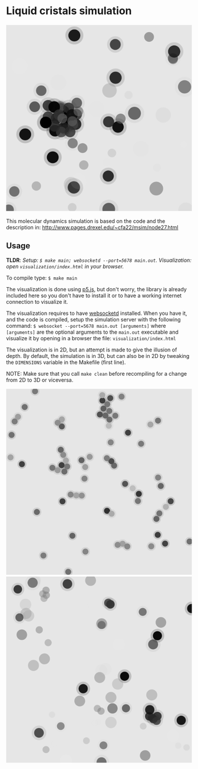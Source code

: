 Liquid cristals simulation
==========================

![Snapshot of the simulation](lennard-jones.png)

This molecular dynamics simulation is based on the code and the description in: http://www.pages.drexel.edu/~cfa22/msim/node27.html


Usage
-----

**TLDR**: *Setup: `$ make main; websocketd --port=5678 main.out`. Visualization: 
open `visualization/index.html` in your browser.*

To compile type: `$ make main`

The visualization is done using [p5.js](http://hello.p5js.org/), but don't
worry, the library is already included here so you don't have to install it or 
to have a working internet connection to visualize it. 

The visualization requires to have [websocketd](http://websocketd.com/) 
installed.  When you have it, and the code is compiled, setup the simulation 
server with the following command: 
`$ websocket --port=5678 main.out [arguments]` 
where `[arguments]` are the optional arguments to the `main.out` executable and 
visualize it by opening in a browser the file: `visualization/index.html`

The visualization is in 2D, but an attempt is made to give the illusion of 
depth. By default, the simulation is in 3D, but can also be in 2D by tweaking 
the `DIMENSIONS` variable in the Makefile (first line).

NOTE: Make sure that you call `make clean` before recompiling for a change from 
2D to 3D or viceversa.

![Visualization of 2D simulation](lennard-jones-2D.png)
![Visualization of 3D simulation](lennard-jones-3D.png)
